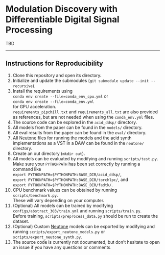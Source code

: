# Modulation Discovery with Differentiable Digital Signal Processing
TBD

<hr>
<h2>Instructions for Reproducibility</h2>

<ol>
    <li>Clone this repository and open its directory.</li>
    <li>Initialize and update the submodules (<code>git submodule update --init --recursive</code>).</li>
    <li>
    Install the requirements using <br><code>conda env create --file=conda_env_cpu.yml</code> or <br>
    <code>conda env create --file=conda_env.yml</code><br> for GPU acceleration.<br>
    <code>requirements_pipchill.txt</code> and <code>requirements_all.txt</code> are also provided as references, but are not needed when using the <code>conda_env.yml</code> files.
    </li>
    <li>The source code can be explored in the <code>acid_ddsp/</code> directory.</li>
    <li>All models from the paper can be found in the <code>models/</code> directory.</li>
    <li>All eval results from the paper can be found in the <code>eval/</code> directory.</li>
    <li>All <a href="https://neutone.ai" target=”_blank”>Neutone</a> files for running the models and the acid synth implementations as a VST in a DAW can be found in the <code>neutone/</code> directory.</li>
    <li>Create an out directory (<code>mkdir out</code>).</li>
    <li>
    All models can be evaluated by modifying and running <code>scripts/test.py</code>.<br>
    Make sure your <code>PYTHONPATH</code> has been set correctly by running a command like<br>
    <code>export PYTHONPATH=$PYTHONPATH:BASE_DIR/acid_ddsp/</code>,<br>
    <code>export PYTHONPATH=$PYTHONPATH:BASE_DIR/torchlpc/</code>, and<br>
    <code>export PYTHONPATH=$PYTHONPATH:BASE_DIR/fadtk/</code>.
    </li>
    <li>
    CPU benchmark values can be obtained by running <code>scripts/benchmark.py</code>.<br>
    These will vary depending on your computer.
    </li>
    <li>
    (Optional) All models can be trained by modifying <code>configs/abstract_303/train.yml</code> and running <code>scripts/train.py</code>.<br>
    Before training, <code>scripts/preprocess_data.py</code> should be run to create the dataset. 
    </li>
    <li>
    (Optional) Custom <a href="https://neutone.ai" target=”_blank”>Neutone</a> models can be exported by modifying and running <code>scripts/export_neutone_models.py</code> or <code>scripts/export_neutone_synth.py</code>.
    </li>
    <li>
    The source code is currently not documented, but don't hesitate to open an issue if you have any questions or comments.
    </li>
</ol>
